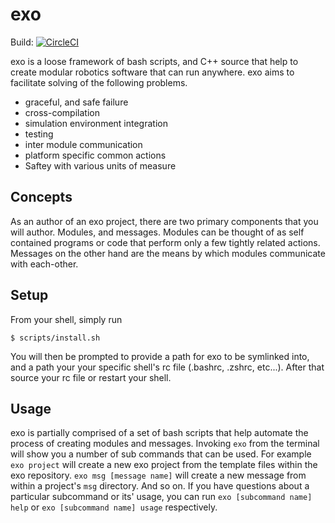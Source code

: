 # exo
Build: [![CircleCI](https://circleci.com/gh/mrpossoms/exo/tree/master.svg?style=svg)](https://circleci.com/gh/mrpossoms/exo/tree/master)

exo is a loose framework of bash scripts, and C++ source that help to create modular robotics software that can run anywhere. exo aims to facilitate solving of the following problems.

* graceful, and safe failure
* cross-compilation
* simulation environment integration
* testing
* inter module communication
* platform specific common actions
* Saftey with various units of measure

## Concepts
As an author of an exo project, there are two primary components that you will author. Modules, and messages. Modules can be thought of as self contained programs or code that perform only a few tightly related actions. Messages on the other hand are the means by which modules communicate with each-other. 

## Setup
From your shell, simply run
```shell
$ scripts/install.sh
```
You will then be prompted to provide a path for exo to be symlinked into, and a path your your specific shell's rc file (.bashrc, .zshrc, etc...). After that source your rc file or restart your shell.

## Usage
exo is partially comprised of a set of bash scripts that help automate the process of creating modules and messages. Invoking `exo` from the terminal will show you a number of sub commands that can be used. For example `exo project` will create a new exo project from the template files within the exo repository. `exo msg [message name]` will create a new message from within a project's `msg` directory. And so on. If you have questions about a particular subcommand or its' usage, you can run `exo [subcommand name] help` or `exo [subcommand name] usage` respectively.
